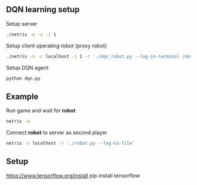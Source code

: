 ## DQN learning setup
Setup server
```bash
./netris -w -u -i 1
```

Setup client operating robot (proxy robot)
```bash
./netris -n -c localhost -i 1 -r './dqn_robot.py --log-in-terminal /dev/pts/3'
```

Setup DQN agent
```bash
python dqn.py
```

## Example
Run game and wait for **robot**
```bash
netris -w
```
Connect **robot** to server as second player
```bash
netris -c localhost -r './robot.py --log-to-file'
```

## Setup
https://www.tensorflow.org/install
pip install tensorflow